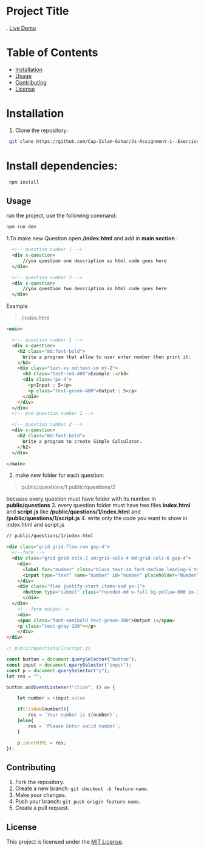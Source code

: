 # Project Title
.
[Live Demo](https://cap-islam-gohar.github.io/Js-Assignment-1--Exercises/)


# Table of Contents
- [Installation](#installation)
- [Usage](#usage)
- [Contributing](#contributing)
- [License](#license)

# Installation
1. Clone the repository:
```bash
 git clone https://github.com/Cap-Islam-Gohar/Js-Assignment-1--Exercises.git
```

# Install dependencies:
```bash
 npm install
 ```

## Usage
run the project, use the following command:
```bash
npm run dev
```
1.To make new Question open **/index.html** and add in **main section** :
``` html
  <!-- question number 1 -->
  <div x-question>
      //you question one description as html code goes here 
  </div>

  <!-- question number 2 -->
  <div x-question>
      //you question two description as html code goes here 
  </div>
  ```

Example

> /index.html

``` html
<main>

  <!-- question number 1 -->
  <div x-question>
    <h2 class="md:font-bold">
      Write a program that allow to user enter number then print it:
    </h2>
    <div class="text-xs md:text-sm mt-2">
      <h3 class="text-red-400">Example :</h3>
      <div class="px-4">
        <p>Input : 5</p>
        <p class="text-green-400">Output : 5</p>
      </div>
    </div>
  </div>
  <!-- end question number 1 -->

  <!-- question number 2 -->
  <div x-question>
    <h2 class="md:font-bold">
      Write a program to create Simple Calculator.
    </h2>
  </div>

</main>
```
2. make new folder for each question:

> public/questions/1
> public/questions/2

 becuase every question must have folder with its number in **public/questions**
3. every question folder must have two files **index.html** and **script.js** like **/public/questions/1/index.html** and **/public/questions/1/script.js**
4. write only the code you want to show in index.html and script.js 

```html
// public/questions/1/index.html

<div class="grid grid-flow-row gap-4">
  <!--form -->
  <div class="grid grid-cols-2 sm:grid-cols-4 md:grid-cols-6 gap-4">
    <div>
      <label for="number" class="block text-sm font-medium leading-6 text-yellow-200">Enter a Number</label>
      <input type="text" name="number" id="number" placeholder="Number" class="block w-full mt-1 rounded-md border-0 py-1.5 text-gray-900 shadow-sm ring-1 ring-inset ring-yellow-300 placeholder:text-gray-400 focus:ring-2 focus:ring-inset focus:ring-yellow-800 sm:text-sm sm:leading-6" />
    </div>
    <div class="flex justify-start items-end px-1">
      <button type="submit" class="rounded-md w-full bg-yellow-600 px-3 py-2 text-sm font-semibold text-white shadow-sm hover:bg-yellow-500 focus-visible:outline focus-visible:outline-2 focus-visible:outline-offset-2 focus-visible:outline-yellow-600">Submit</button>
	  </div>
  </div>
	<!-- form output-->
	<div>
    <span class="font-semibold text-green-300">Output :</span>
    <p class="text-gray-100"></p> 
	</div> 
</div>
```

```javascript
// public/questions/1/script.js

const button = document.querySelector("button");
const input = document.querySelector("input");
const p = document.querySelector("p");
let res = "";

button.addEventListener("click", () => {

    let number = +input.value

    if(!isNaN(number)){
        res = `Your number is ${number}`;
    }else{
        res = `Please Enter valid number`;
    }

    p.innerHTML = res;
});
```


## Contributing
1. Fork the repository.
2. Create a new branch: `git checkout -b feature-name`.
3. Make your changes.
4. Push your branch: `git push origin feature-name`.
5. Create a pull request.

## License
This project is licensed under the [MIT License](LICENSE).

